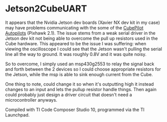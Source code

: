 # Jetson2CubeUART
It appears that the Nvidia Jetson dev boards (Xavier NX dev kit in my case) may have problems communicating with the some of the <a href='https://www.cubepilot.com/'>CubePilot Autopilots</a> (Pixhawk 2.1). The issue stems from a weak serial driver in the Jetson dev kit not being able to overcome the pull up resistors used in the Cube hardware.  This appeared to be the issue I was suffering: when viewing the oscilloscope I could see that the Jetson wasn't pulling the serial line all the way to ground. It was roughly 0.8V and it was quite noisy.

So to overcome, I simply used an msp430g2553 to relay the signal back and forth between the 2 devices so I could choose appropriate resistors for the Jetson, while the msp is able to sink enough current from the Cube.

One thing to note, could change it so when it's outputting high it instead changes to an input and lets the pullup resistor handle things. Then again could probably just design a driver circuit that doesn't need a microcontroller anyways.

Compiled with TI Code Composer Studio 10, programmed via the TI Launchpad.
